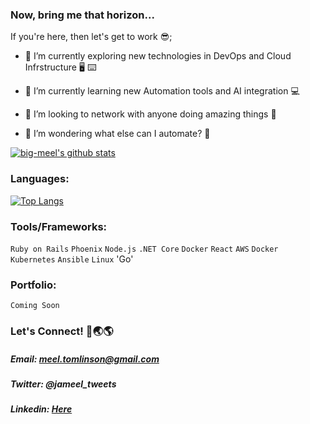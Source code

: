 ### Now, bring me that horizon...

If you're here, then let's get to work 😎;

- 🔭 I’m currently exploring new technologies in DevOps and Cloud Infrstructure :desktop_computer: :keyboard:

- 🌱 I’m currently learning new Automation tools and AI integration :computer:

- 👯 I’m looking to network with anyone doing amazing things :handshake:

- 🤔 I’m wondering what else can I automate?  :thinking:


[![big-meel's github stats](https://github-readme-stats-2-five-sigma.vercel.app/api?username=big-meel&show_icons=true&hide_border=true&theme=radical)](https://github.com/big-meel/github-readme-stats-2)


### Languages:

[![Top Langs](https://github-readme-stats-2-five-sigma.vercel.app/api/top-langs/?username=big-meel&layout=compact&hide_border=true&theme=radical)](https://github.com/big-meel/github-readme-stats-2)


### Tools/Frameworks:
`Ruby on Rails`
`Phoenix`
`Node.js`
`.NET Core`
`Docker`
`React`
`AWS`
`Docker`
`Kubernetes`
`Ansible`
`Linux`
'Go'

### Portfolio:
`Coming Soon`

### Let's Connect! 🔗🌏🌎
##### Email: meel.tomlinson@gmail.com
##### Twitter: @jameel_tweets
##### Linkedin: [Here](https://www.linkedin.com/in/jameel-tomlinson-7b3379203/)




